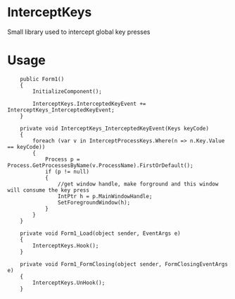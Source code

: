 # InterceptKeys
Small library used to intercept global key presses

# Usage

        public Form1()
        {
            InitializeComponent();

            InterceptKeys.InterceptedKeyEvent += InterceptKeys_InterceptedKeyEvent;
        }

        private void InterceptKeys_InterceptedKeyEvent(Keys keyCode)
        {
            foreach (var v in InterceptProcessKeys.Where(n => n.Key.Value == keyCode))
            {
                Process p = Process.GetProcessesByName(v.ProcessName).FirstOrDefault();
                if (p != null)
                {
                    //get window handle, make forground and this window will consume the key press
                    IntPtr h = p.MainWindowHandle;
                    SetForegroundWindow(h);
                }
            }
        }

        private void Form1_Load(object sender, EventArgs e)
        {
            InterceptKeys.Hook();
        }

        private void Form1_FormClosing(object sender, FormClosingEventArgs e)
        {
            InterceptKeys.UnHook();
        }
